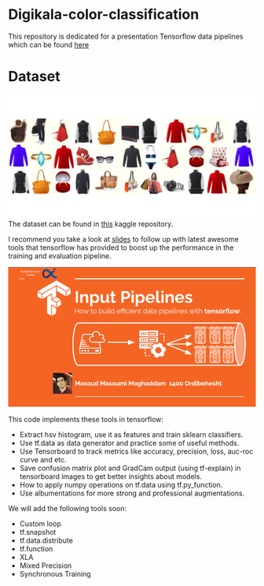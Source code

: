 # Digikala-color-classification
This repository is dedicated for a presentation Tensorflow data pipelines which can be found 
[here](TF_data_piplines_slides.pdf)

# Dataset

![image](images/data.jpg)
The dataset can be found in [this](https://www.kaggle.com/masouduut94/digikala-color-classification) kaggle repository.

I recommend you take a look at [slides](TF_data_piplines_slides.pdf) to follow up with latest awesome tools that 
tensorflow has provided to boost up the performance in the training and evaluation pipeline. 

![slides](images/1.PNG)

This code implements these tools in tensorflow:
- Extract hsv histogram, use it as features and train sklearn classifiers.
- Use tf.data as data generator and practice some of useful methods.
- Use Tensorboard to track metrics like accuracy, precision, loss, auc-roc curve and etc.
- Save confusion matrix plot and GradCam output (using tf-explain) in tensorboard images to get better insights about models.
- How to apply numpy operations on tf.data using tf.py_function.
- Use albumentations for more strong and professional augmentations.


We will add the following tools soon:
- Custom loop
- tf.snapshot
- tf.data.distribute
- tf.function
- XLA
- Mixed Precision
- Synchronous Training

